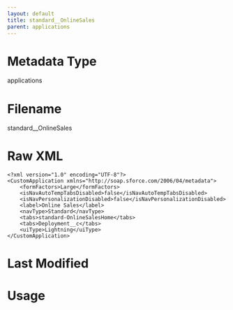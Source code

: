 ```yaml
---
layout: default
title: standard__OnlineSales
parent: applications
---
```

# Metadata Type
applications


# Filename 
standard__OnlineSales


# Raw XML
```
<?xml version="1.0" encoding="UTF-8"?>
<CustomApplication xmlns="http://soap.sforce.com/2006/04/metadata">
    <formFactors>Large</formFactors>
    <isNavAutoTempTabsDisabled>false</isNavAutoTempTabsDisabled>
    <isNavPersonalizationDisabled>false</isNavPersonalizationDisabled>
    <label>Online Sales</label>
    <navType>Standard</navType>
    <tabs>standard-OnlineSalesHome</tabs>
    <tabs>Deployment__c</tabs>
    <uiType>Lightning</uiType>
</CustomApplication>
```


# Last Modified


# Usage
